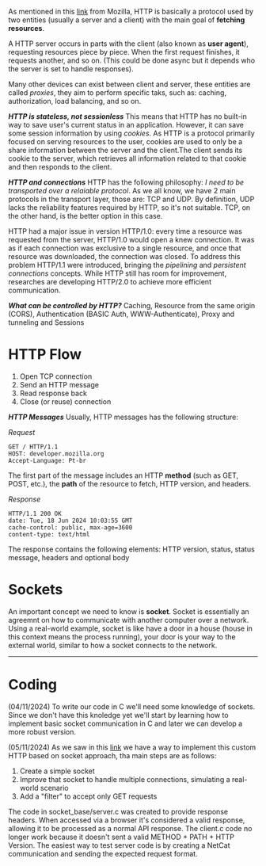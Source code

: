 As mentioned in this [link](https://developer.mozilla.org/en-US/docs/Web/HTTP/Overview) from Mozilla, HTTP is basically a protocol used by two entities (usually a server and a client) with the main goal of **fetching resources**.

A HTTP server occurs in parts with the client (also known as **user agent**), requesting resources piece by piece. When the first request finishes, it requests another, and so on. (This could be done async but it depends who the server is set to handle responses).

Many other devices can exist between client and server, these entities are called _proxies_, they aim to perform specific taks, such as: caching, authorization, load balancing, and so on.

***HTTP is stateless, not sessionless***
This means that HTTP has no built-in way to save user's current status in an application. However, it can save some session information by using _cookies_. As HTTP is a protocol primarily focused on serving resources to the user, cookies are used to only be a share information between the server and the client.The client sends its cookie to the server, which retrieves all information related to that cookie and then responds to the client.

***HTTP and connections***
HTTP has the following philosophy: _I need to be transported over a relaiable protocol_. As we all know, we have 2 main protocols in the transport layer, those are: TCP and UDP. By definition, UDP lacks the reliability features required by HTTP, so it's not suitable. TCP, on the other hand, is the better option in this case.

HTTP had a major issue in version HTTP/1.0: every time a resource was requested from the server, HTTP/1.0 would open a knew connection. It was as if each connection was exclusive to a single resource, and once that resource was downloaded, the connection was closed. To address this problem HTTP/1.1 were introduced, bringing the _pipelining_ and _persistent connections_ concepts. While HTTP still has room for improvement, researches are developing HTTP/2.0 to achieve more efficient communication.

***What can be controlled by HTTP?***
Caching, Resource from the same origin (CORS), Authentication (BASIC Auth, WWW-Authenticate), Proxy and tunneling and Sessions

# HTTP Flow
1. Open TCP connection
2. Send an HTTP message
3. Read response back
4. Close (or reuse) connection

***HTTP Messages***
Usually, HTTP messages has the following structure:

_Request_
``` 
GET / HTTP/1.1
HOST: developer.mozilla.org
Accept-Language: Pt-br
```

The first part of the message includes an HTTP **method** (such as GET, POST, etc.), the **path** of the resource to fetch, HTTP version, and headers.

_Response_
``` 
HTTP/1.1 200 OK
date: Tue, 18 Jun 2024 10:03:55 GMT
cache-control: public, max-age=3600
content-type: text/html
```

The response contains the following elements:
HTTP version, status, status message, headers and optional body

# Sockets
An important concept we need to know is **socket**. Socket is essentially an agreemnt on how to communicate with another computer over a network. Using a real-world example, socket is like have a door in a house (house in this context means the process running), your door is your way to the external world, similar to how a socket connects to the network.

-----------

# Coding
(04/11/2024)
To write our code in C we'll need some knowledge of sockets. Since we don't have this knoledge yet we'll start by learning how to implement basic socket communication in C and later we can develop a more robust version.

(05/11/2024)
As we saw in this [link](https://dev.to/jeffreythecoder/how-i-built-a-simple-http-server-from-scratch-using-c-739) we have a way to implement this custom HTTP based on socket approach, tha main steps are as follows:

1. Create a simple socket
2. Improve that socket to handle multiple connections, simulating a real-world scenario
3. Add a "filter" to accept only GET requests

The code in socket_base/server.c was created to provide response headers. When accessed via a browser it's considered a valid response, allowing it to be processed as a normal API response. The client.c code no longer work because it doesn't sent a valid METHOD + PATH + HTTP Version. The easiest way to test server code is by creating a NetCat communication and sending the expected request format.